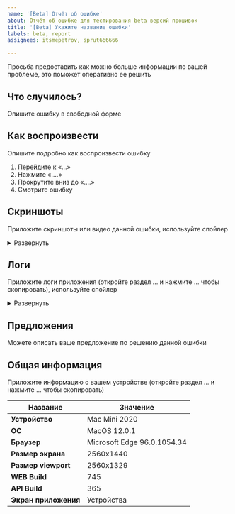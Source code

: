 ```yaml
---
name: '[Beta] Отчёт об ошибке'
about: Отчёт об ошибке для тестирования beta версий прошивок
title: '[Beta] Укажите название ошибки'
labels: beta, report
assignees: itsmepetrov, sprut666666

---
```


Просьба предоставить как можно больше информации по вашей проблеме, это поможет оперативно ее решить

## Что случилось?

Опишите ошибку в свободной форме

## Как воспроизвести

Опишите подробно как воспроизвести ошибку

1. Перейдите к «...»
2. Нажмите «....»
3. Прокрутите вниз до «....»
4. Смотрите ошибку

## Скриншоты

Приложите скриншоты или видео данной ошибки, используйте спойлер

<details>
  <summary>Развернуть</summary>
  Поместите скриншоты в эту область
</details>

## Логи

Приложите логи приложения (откройте раздел ... и нажмите ... чтобы скопировать), используйте спойлер

<details>
  <summary>Развернуть</summary>
    <pre>
      Поместите логи в эту область
    </pre>
</details>

## Предложения

Можете описать ваше предложение по решению данной ошибки

## Общая информация

Приложите информацию о вашем устройстве (откройте раздел ... и нажмите ... чтобы скопировать)

| Название | Значение |
|---|---|
| __Устройство__ | Mac Mini 2020 |
| __ОС__ | MacOS  12.0.1 |
| __Браузер__ | Microsoft Edge 96.0.1054.34 |
| __Размер экрана__ | 2560x1440 |
| __Размер viewport__ | 2560x1329 |
| __WEB Build__ | 745 |
| __API Build__ | 365 |
| __Экран приложения__  | Устройства |
